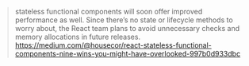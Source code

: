 > stateless functional components will soon offer improved performance as well. Since there’s no state or lifecycle methods to worry about, the React team plans to avoid unnecessary checks and memory allocations in future releases.
> https://medium.com/@housecor/react-stateless-functional-components-nine-wins-you-might-have-overlooked-997b0d933dbc
